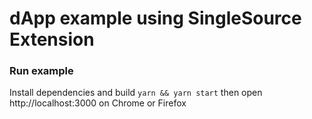 # dApp example using SingleSource Extension

### Run example

Install dependencies and build `yarn && yarn start` then open http://localhost:3000 on Chrome or Firefox
